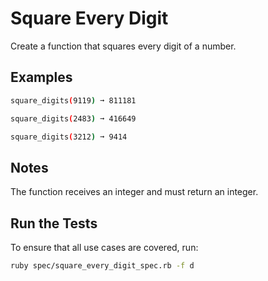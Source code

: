 # Square Every Digit

Create a function that squares every digit of a number.

## Examples

```bash
square_digits(9119) ➞ 811181

square_digits(2483) ➞ 416649

square_digits(3212) ➞ 9414
```

## Notes

The function receives an integer and must return an integer.

## Run the Tests
To ensure that all use cases are covered, run:
```bash
ruby spec/square_every_digit_spec.rb -f d
```